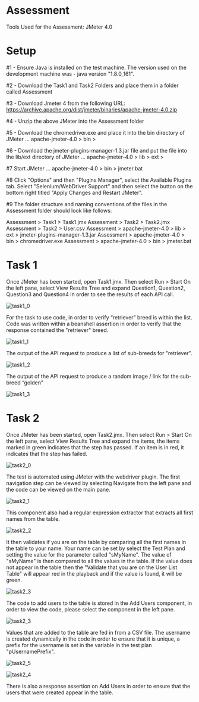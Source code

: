 # Assessment
Tools Used for the Assessment: JMeter 4.0

# Setup
#1 - Ensure Java is installed on the test machine. The version used on the development machine was - java version "1.8.0_161".

#2 - Download the Task1 and Task2 Folders and place them in a folder called Assessment

#3 - Download Jmeter 4 from the following URL: https://archive.apache.org/dist/jmeter/binaries/apache-jmeter-4.0.zip

#4 - Unzip the above JMeter into the Assessment folder

#5 - Download the chromedriver.exe and place it into the bin directory of JMeter ... apache-jmeter-4.0 > bin >

#6 - Download the jmeter-plugins-manager-1.3.jar file and put the file into the lib/ext directory of JMeter ... apache-jmeter-4.0 > lib > ext >

#7 Start JMeter ... apache-jmeter-4.0 > bin > jmeter.bat

#8 Click "Options" and then "Plugins Manager", select the Available Plugins tab. Select "Selenium/WebDriver Support" and then select the button on the bottom right titled "Apply Changes and Restart JMeter".

#9 The folder structure and naming conventions of the files in the Assessment folder should look like follows:

Assessment > Task1 > Task1.jmx
Assessment > Task2 > Task2.jmx
Assessment > Task2 > User.csv
Assessment > apache-jmeter-4.0 > lib > ext > jmeter-plugins-manager-1.3.jar
Assessment > apache-jmeter-4.0 > bin > chromedriver.exe
Assessment > apache-jmeter-4.0 > bin > jmeter.bat


# Task 1

Once JMeter has been started, open Task1.jmx.
Then select Run > Start
On the left pane, select View Results Tree and expand Question1, Question2, Question3 and Question4 in order to see the results of each API call.

![task1_0](https://user-images.githubusercontent.com/16992657/50120021-f5776480-025c-11e9-99b0-24e9fd9147da.JPG)

For the task to use code, in order to verify “retriever” breed is within the list.
Code was written within a beanshell assertion in order to verify that the response contained the "retriever" breed.

![task1_1](https://user-images.githubusercontent.com/16992657/50120022-f5776480-025c-11e9-8314-d9999dc5b786.JPG)

The output of the API request to produce a list of sub-breeds for "retriever".

![task1_2](https://user-images.githubusercontent.com/16992657/50120023-f5776480-025c-11e9-9a5e-efdcba5b9abb.JPG)

The output of the API request to produce a random image / link for the sub-breed “golden”

![task1_3](https://user-images.githubusercontent.com/16992657/50120019-f4dece00-025c-11e9-807e-d5ad0420c8c6.JPG)




# Task 2

Once JMeter has been started, open Task2.jmx.
Then select Run > Start
On the left pane, select View Results Tree and expand the items, the items marked in green indicates that the step has passed.
If an item is in red, it indicates that the step has failed.

![task2_0](https://user-images.githubusercontent.com/16992657/50118634-ff976400-0258-11e9-89af-7c590bd47a0a.JPG)

The test is automated using JMeter with the webdriver plugin. The first navigation step can be viewed by selecting Navigate from the left pane and the code can be viewed on the main pane.

![task2_1](https://user-images.githubusercontent.com/16992657/50118753-6452be80-0259-11e9-9ae3-5461cf2117e6.JPG)

This component also had a regular expression extractor that extracts all first names from the table.

![task2_2](https://user-images.githubusercontent.com/16992657/50118754-64eb5500-0259-11e9-9f8c-eab0ef98ef54.JPG)

It then validates if you are on the table by comparing all the first names in the table to your name.
Your name can be set by select the Test Plan and setting the value for the parameter called "sMyName".
The value of "sMyName" is then compared to all the values in the table. If the value does not appear in the table then the "Validate that you are on the User List Table" will appear red in the playback and if the value is found, it will be green.

![task2_3](https://user-images.githubusercontent.com/16992657/50118757-6583eb80-0259-11e9-98ee-d06d76519ead.JPG)

The code to add users to the table is stored in the Add Users component, in order to view the code, please select the component in the left pane.

![task2_3](https://user-images.githubusercontent.com/16992657/50118757-6583eb80-0259-11e9-98ee-d06d76519ead.JPG)

Values that are added to the table are fed in from a CSV file. The username is created dynamically in the code in order to ensure that it is unique, a prefix for the username is set in the variable in the test plan "pUsernamePrefix".

![task2_5](https://user-images.githubusercontent.com/16992657/50118760-661c8200-0259-11e9-90d8-cdeb2a9cca49.JPG)

![task2_4](https://user-images.githubusercontent.com/16992657/50118759-6583eb80-0259-11e9-977e-d6509d633535.JPG)

There is also a response assertion on Add Users in order to ensure that the users that were created appear in the table.







